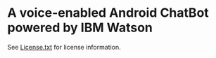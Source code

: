 # A voice-enabled Android ChatBot powered by IBM Watson


See [License.txt](https://github.com/IBM-Cloud/chatbot-watson-android/blob/master/License.txt) for license information.
